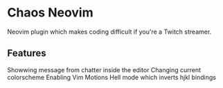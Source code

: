 # Chaos Neovim

Neovim plugin which makes coding difficult if you're a Twitch streamer.

## Features
Showwing message from chatter inside the editor
Changing current colorscheme
Enabling Vim Motions Hell mode which inverts hjkl bindings
